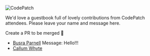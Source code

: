 
![CodePatch](https://candidcontributions.com/images/codepatch_logo_600x300.png)

We'd love a guestbook full of lovely contributions from CodePatch attendees. Please leave your name and message here. 

Create a PR to be merged 🥕

- [Busra Parnell](https://github.com/busraparnell) Message: Hello!!!
- [Callum Whyte](https://github.com/callumbwhyte)
